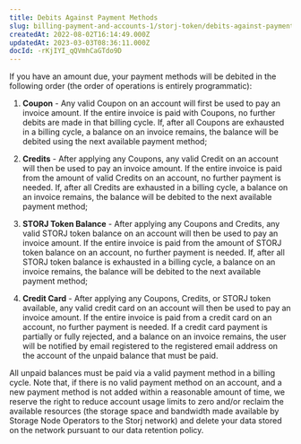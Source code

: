```yaml
---
title: Debits Against Payment Methods
slug: billing-payment-and-accounts-1/storj-token/debits-against-payment-methods
createdAt: 2022-08-02T16:14:49.000Z
updatedAt: 2023-03-03T08:36:11.000Z
docId: -rKjIYI_qQVmhCaGTdo9D
---
```


If you have an amount due, your payment methods will be debited in the following order (the order of operations is entirely programmatic):

1.  **Coupon** - Any valid Coupon on an account will first be used to pay an invoice amount. If the entire invoice is paid with Coupons, no further debits are made in that billing cycle. If, after all Coupons are exhausted in a billing cycle, a balance on an invoice remains, the balance will be debited using the next available payment method;

2.  **Credits** - After applying any Coupons, any valid Credit on an account will then be used to pay an invoice amount. If the entire invoice is paid from the amount of valid Credits on an account, no further payment is needed. If, after all Credits are exhausted in a billing cycle, a balance on an invoice remains, the balance will be debited to the next available payment method;

3.  **STORJ Token Balance** - After applying any Coupons and Credits, any valid STORJ token balance on an account will then be used to pay an invoice amount. If the entire invoice is paid from the amount of STORJ token balance on an account, no further payment is needed. If, after all STORJ token balance is exhausted in a billing cycle, a balance on an invoice remains, the balance will be debited to the next available payment method;

4.  **Credit Card** - After applying any Coupons, Credits, or STORJ token available, any valid credit card on an account will then be used to pay an invoice amount. If the entire invoice is paid from a credit card on an account, no further payment is needed. If a credit card payment is partially or fully rejected, and a balance on an invoice remains, the user will be notified by email registered to the registered email address on the account of the unpaid balance that must be paid.

All unpaid balances must be paid via a valid payment method in a billing cycle. Note that, if there is no valid payment method on an account, and a new payment method is not added within a reasonable amount of time, we reserve the right to reduce account usage limits to zero and/or reclaim the available resources (the storage space and bandwidth made available by Storage Node Operators to the Storj network) and delete your data stored on the network pursuant to our data retention policy.

